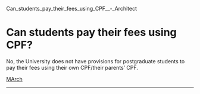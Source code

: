 Can_students_pay_their_fees_using_CPF__-_Architect



Can students pay their fees using CPF?
======================================

No, the University does not have provisions for postgraduate students to pay their fees using their own CPF/their parents’ CPF.

[MArch](https://www.sutd.edu.sg/asd/tag/march/)

---

